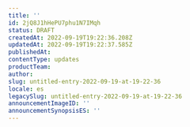 ```yaml
---
title: ''
id: 2jQ8J1hHePU7phu1N7IMqh
status: DRAFT
createdAt: 2022-09-19T19:22:36.208Z
updatedAt: 2022-09-19T19:22:37.585Z
publishedAt: 
contentType: updates
productTeam: 
author: 
slug: untitled-entry-2022-09-19-at-19-22-36
locale: es
legacySlug: untitled-entry-2022-09-19-at-19-22-36
announcementImageID: ''
announcementSynopsisES: ''
---
```



